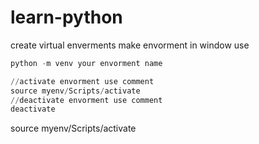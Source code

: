# learn-python

create virtual enverments
make envorment in window use

```python
python -m venv your envorment name

//activate envorment use comment
source myenv/Scripts/activate
//deactivate envorment use comment
deactivate

```

source myenv/Scripts/activate
